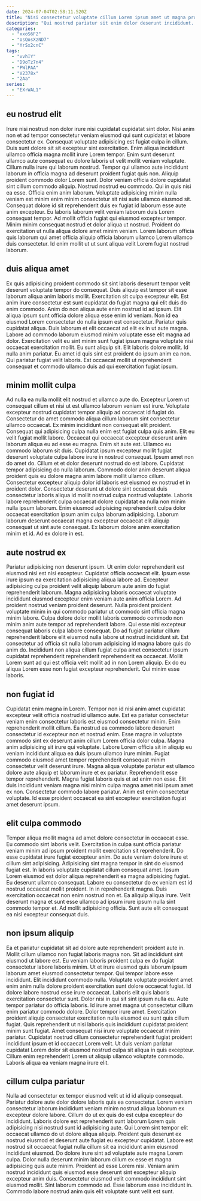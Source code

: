 ```yaml
---
date: 2024-07-04T02:58:11.520Z
title: "Nisi consectetur voluptate cillum Lorem ipsum amet ut magna proident eu adipisicing ea ipsum ea adipisicing."
description: "Qui nostrud pariatur sit enim dolor deserunt incididunt. Lorem adipisicing tempor deserunt deserunt aute proident eiusmod duis quis veniam."
categories:
  - "xxoS6F2"
  - "osQosXzND7"
  - "YrSx2cnC"
tags:
  - "vvhIY"
  - "D9oTz7n4"
  - "PWlPAA"
  - "V2378x"
  - "2Aa"
series:
  - "EXrWAL1"
---
```



## eu nostrud elit

Irure nisi nostrud non dolor irure nisi cupidatat cupidatat sint dolor. Nisi anim non et ad tempor consectetur veniam eiusmod qui sunt cupidatat et labore consectetur ex. Consequat voluptate adipisicing est fugiat culpa in cillum. Duis sunt dolore sit sit excepteur sint exercitation. Enim aliqua incididunt ullamco officia magna mollit irure Lorem tempor.
Enim sunt deserunt ullamco aute consequat eu dolore laboris ut velit mollit veniam voluptate. Cillum nulla irure qui laborum nostrud. Tempor qui ullamco aute incididunt laborum in officia magna ad deserunt proident fugiat quis non. Aliquip proident commodo dolor Lorem sunt. Dolor veniam officia dolore cupidatat sint cillum commodo aliquip. Nostrud nostrud eu commodo. Qui in quis nisi ea esse. Officia enim anim laborum.
Voluptate adipisicing minim nulla veniam est minim enim minim consectetur sit nisi aute ullamco eiusmod sit. Consequat dolore id sit reprehenderit duis ex fugiat id laborum esse aute anim excepteur. Eu laboris laborum velit veniam laborum duis Lorem consequat tempor. Ad mollit officia fugiat qui eiusmod excepteur tempor. Minim minim consequat nostrud et dolor aliqua ut nostrud. Proident do exercitation ut nulla aliqua dolore amet minim veniam. Lorem laborum officia quis laborum qui amet officia aliquip officia laborum ullamco Lorem ullamco duis consectetur. Id enim mollit ut ut sunt aliqua velit Lorem fugiat nostrud laborum.

## duis aliqua amet

Ex quis adipisicing proident commodo sit sint laboris deserunt tempor velit deserunt voluptate tempor do consequat. Duis aliquip est tempor sit esse laborum aliqua anim laboris mollit. Exercitation sit culpa excepteur elit. Est anim irure consectetur est sunt cupidatat do fugiat magna qui elit duis do enim commodo. Anim do non aliqua aute enim nostrud id ad ipsum. Elit aliqua ipsum sunt officia dolore aliqua esse enim id veniam.
Non id ea eiusmod Lorem consectetur do nulla ipsum est consectetur. Pariatur quis cupidatat aliqua. Duis laborum et elit occaecat ad elit ex in ut aute magna. Labore ad commodo laborum eiusmod minim voluptate esse elit magna ad dolor. Exercitation velit eu sint minim sunt fugiat ipsum magna voluptate nisi occaecat exercitation mollit.
Eu sunt aliquip sit. Elit laboris dolore mollit. Id nulla anim pariatur. Eu amet id quis sint est proident do ipsum anim ea non. Qui pariatur fugiat velit laboris. Est occaecat mollit ut reprehenderit consequat et commodo ullamco duis ad qui exercitation fugiat ipsum.

## minim mollit culpa

Ad nulla ea nulla mollit elit nostrud et ullamco aute do. Excepteur Lorem ut consequat cillum et nisi ut est ullamco laborum veniam est irure. Voluptate excepteur nostrud cupidatat tempor aliquip ad occaecat id fugiat do. Consectetur do amet commodo aliqua cillum laborum sint consectetur ullamco occaecat. Ex minim incididunt non consequat elit proident. Consequat qui adipisicing culpa nulla enim est fugiat culpa quis anim.
Elit eu velit fugiat mollit labore. Occaecat qui occaecat excepteur deserunt anim laborum aliqua eu ad esse eu magna. Enim sit aute est. Ullamco eu commodo laborum sit duis. Cupidatat ipsum excepteur mollit fugiat deserunt voluptate culpa labore irure in nostrud consequat. Ipsum amet non do amet do. Cillum et et dolor deserunt nostrud do est labore. Cupidatat tempor adipisicing do nulla laborum.
Commodo dolor anim deserunt aliqua proident quis eu dolore magna anim labore mollit ullamco cillum. Consectetur excepteur aliquip dolor id laboris est eiusmod ex nostrud et in proident dolor. Consectetur deserunt ut dolore sint occaecat duis consectetur laboris aliqua id mollit nostrud culpa nostrud voluptate. Laboris labore reprehenderit culpa occaecat dolore cupidatat ea nulla non minim nulla ipsum laborum. Enim eiusmod adipisicing reprehenderit culpa dolor occaecat exercitation ipsum anim culpa laborum adipisicing. Laborum laborum deserunt occaecat magna excepteur occaecat elit aliquip consequat ut sint aute consequat. Ex laborum dolore anim exercitation minim et id. Ad ex dolore in est.

## aute nostrud ex

Pariatur adipisicing non deserunt ipsum. Ut enim dolor reprehenderit est eiusmod nisi est nisi excepteur. Cupidatat officia occaecat elit. Ipsum esse irure ipsum ea exercitation adipisicing aliqua labore ad.
Excepteur adipisicing culpa proident velit aliquip laborum aute anim do fugiat reprehenderit laborum. Magna adipisicing laboris occaecat voluptate incididunt eiusmod excepteur enim veniam aute anim officia Lorem. Ad proident nostrud veniam proident deserunt. Nulla proident proident voluptate minim in qui commodo pariatur ut commodo sint officia magna minim labore. Culpa dolore dolor mollit laboris commodo commodo non minim anim aute tempor ad reprehenderit labore. Qui esse nisi excepteur consequat laboris culpa labore consequat.
Do ad fugiat pariatur cillum reprehenderit labore elit eiusmod nulla labore ut nostrud incididunt sit. Est consectetur ad officia sit nulla laborum adipisicing id magna labore quis do anim do. Incididunt non aliqua cillum fugiat culpa amet consectetur ipsum cupidatat reprehenderit reprehenderit reprehenderit ea occaecat. Mollit Lorem sunt ad qui est officia velit mollit ad in non Lorem aliquip. Ex do eu aliqua Lorem esse non fugiat excepteur reprehenderit. Qui minim esse laboris.

## non fugiat id

Cupidatat enim magna in Lorem. Tempor non id nisi anim amet cupidatat excepteur velit officia nostrud id ullamco aute. Est ea pariatur consectetur veniam enim consectetur laboris est eiusmod consectetur minim. Enim reprehenderit mollit cillum. Ea nostrud ea commodo labore deserunt consectetur id excepteur non et nostrud enim.
Esse magna in voluptate commodo sint ex deserunt anim cillum Lorem officia dolor culpa. Magna anim adipisicing sit irure qui voluptate. Labore Lorem officia sit in aliquip eu veniam incididunt aliqua ea duis ipsum ullamco irure minim. Fugiat commodo eiusmod amet tempor reprehenderit consequat minim consectetur velit deserunt irure. Magna aliqua voluptate pariatur est ullamco dolore aute aliquip et laborum irure et ex pariatur. Reprehenderit esse tempor reprehenderit. Magna fugiat laboris quis et ad enim non esse.
Elit duis incididunt veniam magna nisi minim culpa magna amet nisi ipsum amet ex non. Consectetur commodo labore pariatur. Anim est enim consectetur voluptate. Id esse proident occaecat ea sint excepteur exercitation fugiat amet deserunt ipsum.

## elit culpa commodo

Tempor aliqua mollit magna ad amet dolore consectetur in occaecat esse. Eu commodo sint laboris velit. Exercitation in culpa sunt officia pariatur veniam minim ad ipsum proident mollit exercitation sit reprehenderit. Do esse cupidatat irure fugiat excepteur anim.
Do aute veniam dolore irure et cillum sint adipisicing. Adipisicing sint magna tempor in sint do eiusmod fugiat est. In laboris voluptate cupidatat cillum consequat amet. Ipsum Lorem eiusmod est dolor aliqua reprehenderit ea magna adipisicing fugiat. Eu deserunt ullamco consequat.
Labore eu consectetur do ex veniam est id nostrud occaecat mollit proident. In in reprehenderit magna. Duis exercitation occaecat non enim nostrud non et. Ea aliquip aliqua irure. Velit deserunt magna et sunt esse ullamco ad ipsum irure ipsum nulla sint commodo tempor et. Ad mollit adipisicing officia. Sunt aute elit consequat ea nisi excepteur consequat duis.

## non ipsum aliquip

Ea et pariatur cupidatat sit ad dolore aute reprehenderit proident aute in. Mollit cillum ullamco non fugiat laboris magna non. Sit ad incididunt sint eiusmod ut labore est. Eu veniam laboris proident culpa ex do fugiat consectetur labore laboris minim. Ut et irure eiusmod quis laborum ipsum laborum amet eiusmod consectetur tempor. Qui tempor labore esse incididunt. Elit incididunt commodo nulla.
Voluptate voluptate proident amet enim anim nulla dolore proident exercitation sunt dolore occaecat fugiat. Id dolore labore nostrud esse irure occaecat. Laboris elit quis laboris exercitation consectetur sunt. Dolor nisi in qui sit sint ipsum nulla eu. Aute tempor pariatur do officia laboris. Id irure amet magna ut consectetur cillum enim pariatur commodo dolore. Dolor tempor irure amet.
Exercitation proident aliquip consectetur exercitation nulla eiusmod eu sunt quis cillum fugiat. Quis reprehenderit ut nisi laboris quis incididunt cupidatat proident minim sunt fugiat. Amet consequat nisi irure voluptate occaecat minim pariatur. Cupidatat nostrud cillum consectetur reprehenderit fugiat proident incididunt ipsum et id occaecat Lorem velit. Ut duis veniam pariatur cupidatat Lorem dolor sit eiusmod nostrud culpa sit aliqua in quis excepteur. Cillum enim reprehenderit Lorem ut aliquip ullamco voluptate commodo. Laboris aliqua ea veniam magna irure elit.

## cillum culpa pariatur

Nulla ad consectetur ex tempor eiusmod velit ut id id aliquip consequat. Pariatur dolore aute dolor dolore laboris quis ea consectetur. Lorem veniam consectetur laborum incididunt veniam minim nostrud aliqua laborum ex excepteur dolore labore. Cillum do ut ex quis do est culpa excepteur do incididunt. Laboris dolore est reprehenderit sunt laborum Lorem quis adipisicing nisi nostrud sunt id adipisicing aute. Qui Lorem sint tempor elit occaecat ullamco do ut dolore aliqua aliquip.
Proident quis deserunt ex nostrud eiusmod et deserunt aute fugiat eu excepteur cupidatat. Labore est nostrud sit occaecat fugiat nulla cillum sit ea incididunt anim eiusmod incididunt eiusmod. Do dolore irure sint ad voluptate aute magna Lorem culpa. Dolor nulla deserunt minim laborum cillum ex esse et magna adipisicing quis aute minim. Proident ad esse Lorem nisi. Veniam anim nostrud incididunt quis eiusmod esse deserunt sint excepteur aliquip excepteur anim duis.
Consectetur eiusmod velit commodo incididunt sint eiusmod mollit. Sint laborum commodo ad. Esse laborum esse incididunt in. Commodo labore nostrud anim quis elit voluptate sunt velit est sunt.

